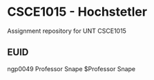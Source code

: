 # CSCE1015 - Hochstetler
Assignment repository for UNT CSCE1015
## EUID

ngp0049
Professor Snape
$Professor Snape
